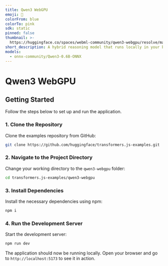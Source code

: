 ```yaml
---
title: Qwen3 WebGPU
emoji: 🚀
colorFrom: blue
colorTo: pink
sdk: static
pinned: false
thumbnail: >-
  https://huggingface.co/spaces/webml-community/qwen3-webgpu/resolve/main/banner.png
short_description: A hybrid reasoning model that runs locally in your browser.
models:
  - onnx-community/Qwen3-0.6B-ONNX
---
```


# Qwen3 WebGPU

## Getting Started

Follow the steps below to set up and run the application.

### 1. Clone the Repository

Clone the examples repository from GitHub:

```sh
git clone https://github.com/huggingface/transformers.js-examples.git
```

### 2. Navigate to the Project Directory

Change your working directory to the `qwen3-webgpu` folder:

```sh
cd transformers.js-examples/qwen3-webgpu
```

### 3. Install Dependencies

Install the necessary dependencies using npm:

```sh
npm i
```

### 4. Run the Development Server

Start the development server:

```sh
npm run dev
```

The application should now be running locally. Open your browser and go to `http://localhost:5173` to see it in action.

